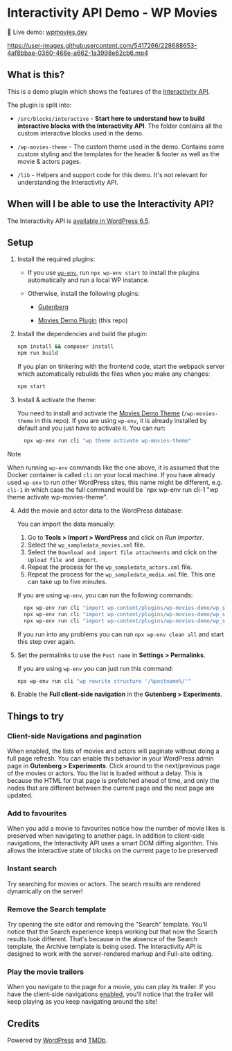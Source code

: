 # Interactivity API Demo - WP Movies

🎥 Live demo: [wpmovies.dev](https://wpmovies.dev)

https://user-images.githubusercontent.com/5417266/228688653-4af8bbae-0360-468e-a662-1a3998e62cb6.mp4

## What is this?

This is a demo plugin which shows the features of the [Interactivity API](https://make.wordpress.org/core/2024/03/04/interactivity-api-dev-note/).

The plugin is split into:

-   `/src/blocks/interactive` - **Start here to understand how to build
    interactive blocks with the Interactivity API**. The folder contains all the
    custom interactive blocks used in the demo.

-   `/wp-movies-theme` - The custom theme used in the demo. Contains some custom
    styling and the templates for the header & footer as well as the movie &
    actors pages.

-   `/lib` - Helpers and support code for this demo. It's not relevant for
    understanding the Interactivity API.

## When will I be able to use the Interactivity API?

The Interactivity API is [available in WordPress 6.5](https://make.wordpress.org/core/2024/03/04/interactivity-api-dev-note/).

## Setup

1. Install the required plugins:

    - If you use [`wp-env`](<[url](https://developer.wordpress.org/block-editor/reference-guides/packages/packages-env/)>), run `npx wp-env start` to install the plugins automatically and run a local WP instance.

    - Otherwise, install the following plugins:

        - [Gutenberg](https://github.com/WordPress/gutenberg/releases/latest/download/gutenberg.zip)

        - [Movies Demo
          Plugin](https://github.com/WordPress/wp-movies-demo/releases/latest/download/wp-movies-plugin.zip)
          (this repo)

2. Install the dependencies and build the plugin:

    ```sh
    npm install && composer install
    npm run build
    ```

    If you plan on tinkering with the frontend code, start the webpack
    server which automatically rebuilds the files when you make any changes:

    ```sh
    npm start
    ```

3. Install & activate the theme:

    You need to install and activate the [Movies Demo
    Theme](https://github.com/WordPress/wp-movies-demo/releases/latest/download/wp-movies-theme.zip)
    (`/wp-movies-theme` in this repo). If you are using `wp-env`, it is already installed by default and you
    just have to activate it. You can run:

    ```sh
      npx wp-env run cli "wp theme activate wp-movies-theme"
    ```

> [!NOTE]  
> When running `wp-env` commands like the one above, it is assumed that the
> Docker container is called `cli` on your local machine. If you have
> already used `wp-env` to run other WordPress sites, this name might be
> different, e.g. `cli-1` in which case the full command would be `npx wp-env run cli-1 "wp theme activate wp-movies-theme".

4. Add the movie and actor data to the WordPress database:

    You can import the data manually:

    1. Go to **Tools > Import > WordPress** and click on _Run Importer_.
    2. Select the `wp_sampledata_movies.xml` file.
    3. Select the `Download and import file attachments` and click on the
       `Upload file and import`.
    4. Repeat the process for the `wp_sampledata_actors.xml` file.
    5. Repeat the process for the `wp_sampledata_media.xml` file. This one can take up to five minutes.

    If you are using `wp-env`, you can run the following commands:

    ```sh
      npx wp-env run cli "import wp-content/plugins/wp-movies-demo/wp_sampledata_movies.xml --authors=create"
      npx wp-env run cli "import wp-content/plugins/wp-movies-demo/wp_sampledata_media.xml  --authors=create"
      npx wp-env run cli "import wp-content/plugins/wp-movies-demo/wp_sampledata_actors.xml --authors=create"
    ```

    If you run into any problems you can run `npx wp-env clean all` and start this step over again.

5. Set the permalinks to use the `Post name` in **Settings > Permalinks**.

    If you are using `wp-env` you can just run this command:

    ```sh
    npx wp-env run cli "wp rewrite structure '/%postname%/'"
    ```

6. Enable the **Full client-side navigation** in the **Gutenberg > Experiments**.

## Things to try

### Client-side Navigations and pagination

When enabled, the lists of movies and actors will paginate without doing a full
page refresh. You can enable this behavior in your WordPress admin page in
**Gutenberg > Experiments**. Click around to the next/previous
page of the movies or actors. You the list is loaded without a delay. This is
because the HTML for that page is prefetched ahead of time, and only the
nodes that are different between the current page and the next page are updated.

### Add to favourites

When you add a movie to favourites notice how the number of movie likes is
preserved when navigating to another page. In addition to client-side
navigations, the Interactivity API uses a smart DOM diffing algorithm. This
allows the interactive state of blocks on the current page to be preserved!

### Instant search

Try searching for movies or actors. The search results are rendered dynamically
on the server!

### Remove the Search template

Try opening the site editor and removing the "Search" template. You'll notice
that the Search experience keeps working but that now the Search results look
different. That's because in the absence of the Search template, the Archive
template is being used. The Interactivity API is designed to work with the
server-rendered markup and Full-site editing.

### Play the movie trailers

When you navigate to the page for a movie, you can play its trailer. If you
have the client-side navigations
[enabled](#client-side-navigations-and-pagination), you'll notice that the
trailer will keep playing as you keep navigating around the site!

## Credits

Powered by [WordPress](https://wordpress.org/) and [TMDb](https://www.themoviedb.org/).
